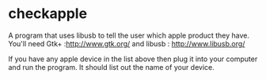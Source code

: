 checkapple
==========

A program that uses libusb to tell the user which apple product they have.
You'll need Gtk+ :http://www.gtk.org/ and libusb : http://www.libusb.org/

If you have any apple device in the list above then plug it into your computer and run the program. 
It should list out the name of your device.